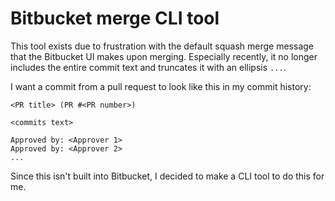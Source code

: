 # Bitbucket merge CLI tool

This tool exists due to frustration with the default squash merge message that the Bitbucket UI makes upon merging. Especially recently, it no longer includes the entire commit text and truncates it with an ellipsis `...`.

I want a commit from a pull request to look like this in my commit history:

```
<PR title> (PR #<PR number>)

<commits text>

Approved by: <Approver 1>
Approved by: <Approver 2>
...
```

Since this isn't built into Bitbucket, I decided to make a CLI tool to do this for me.
